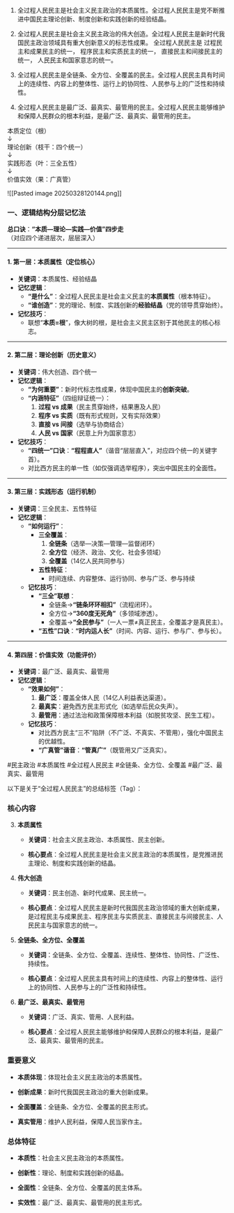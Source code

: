 1. 全过程人民民主是社会主义民主政治的本质属性。全过程人民民主是党不断推进中国民主理论创新、制度创新和实践创新的经验结晶。 

2. 全过程人民民主是社会主义民主政治的伟大创造。全过程人民民主是新时代我国民主政治领域具有重大创新意义的标志性成果。
	全过程人民民主是
		过程民主和成果民主的统一，
		程序民主和实质民主的统一，
		直接民主和间接民主的统一，
		人民民主和国家意志的统一。 

3. 全过程人民民主是全链条、全方位、全覆盖的民主。全过程人民民主具有时间上的连续性、内容上的整体性、运行上的协同性、人民参与上的广泛性和持续性。 

4. 全过程人民民主是最广泛、最真实、最管用的民主。全过程人民民主能够维护和保障人民群众的根本利益，是最广泛、最真实、最管用的民主。 


本质定位（根）  
↓  
理论创新（枝干：四个统一）  
↓  
实践形态（叶：三全五性）  
↓  
价值实效（果：广真管）


![[Pasted image 20250328120144.png]]






### **一、逻辑结构分层记忆法**

**总口诀**：​**​“本质—理论—实践—价值”四步走**  
（对应四个递进层次，层层深入）

---

#### ​**1. 第一层：本质属性（定位核心）​**

- ​**关键词**：本质属性、经验结晶
- ​**记忆逻辑**：
    - ​**​“是什么”​**：全过程人民民主是社会主义民主的**本质属性**​（根本特征）。
    - ​**​“谁创造”​**：党的理论、制度、实践创新的**经验结晶**​（党的领导贯穿始终）。
- ​**记忆技巧**：
    - 联想“**本质=根**”，像大树的根，是社会主义民主区别于其他民主的核心标志。

---

#### ​**2. 第二层：理论创新（历史意义）​**

- ​**关键词**：伟大创造、四个统一
- ​**记忆逻辑**：
    - ​**​“为何重要”​**：新时代标志性成果，体现中国民主的**创新突破**。
    - ​**​“内涵特征”​**​（四组辩证统一）：
        1. ​**过程 vs 成果**​（民主贯穿始终，结果惠及人民）
        2. ​**程序 vs 实质**​（既有形式规则，又有实际效果）
        3. ​**直接 vs 间接**​（选举与协商结合）
        4. ​**人民 vs 国家**​（民意上升为国家意志）
- ​**记忆技巧**：
    - ​**​“四统一”口诀**：​**​“程程直人”​**​（谐音“层层直入”，对应四个统一的关键字首）。
    - 对比西方民主的单一性（如仅强调选举程序），突出中国民主的全面性。

---

#### ​**3. 第三层：实践形态（运行机制）​**

- ​**关键词**：三全民主、五性特征
- ​**记忆逻辑**：
    - ​**​“如何运行”​**：
        - ​**三全覆盖**：
            1. ​**全链条**​（选举—决策—管理—监督闭环）
            2. ​**全方位**​（经济、政治、文化、社会多领域）
            3. ​**全覆盖**​（14亿人民共同参与）
        - ​**五性特征**：
            - 时间连续、内容整体、运行协同、参与广泛、参与持续
    - ​**记忆技巧**：
        - ​**​“三全”联想**：
            - 全链条→**​“链条环环相扣”​**​（流程闭环）。
            - 全方位→**​“360度无死角”​**​（多领域渗透）。
            - 全覆盖→**​“全民参与”​**​（一人一票≠真正民主，全覆盖才是真民主）。
        - ​**​“五性”口诀**：​**​“时内运人长”​**​（时间、内容、运行、参与广、参与长）。

---

#### ​**4. 第四层：价值实效（功能评价）​**

- ​**关键词**：最广泛、最真实、最管用
- ​**记忆逻辑**：
    - ​**​“效果如何”​**：
        1. ​**最广泛**：覆盖全体人民（14亿人利益表达渠道）。
        2. ​**最真实**：避免西方民主形式化（如选举后民众失声）。
        3. ​**最管用**：通过法治和政策保障根本利益（如脱贫攻坚、民生工程）。
    - ​**记忆技巧**：
        - 对比西方民主“三不”陷阱（不广泛、不真实、不管用），强化中国民主的优越性。
        - ​**​“广真管”谐音**：​**​“管真广”​**​（既管用又广泛真实）。












#民主政治 #本质属性 #全过程人民民主 #全链条、全方位、全覆盖 #最广泛、最真实、最管用


以下是关于“全过程人民民主”的总结标签（Tag）：

### 核心内容

3. **本质属性**
    
    - **关键词**：社会主义民主政治、本质属性、民主创新。
        
    - **核心要点**：全过程人民民主是社会主义民主政治的本质属性，是党推进民主理论、制度和实践创新的结晶。
        
4. **伟大创造**
    
    - **关键词**：民主创造、新时代成果、民主统一。
        
    - **核心要点**：全过程人民民主是新时代我国民主政治领域的重大创新成果，是过程民主与成果民主、程序民主与实质民主、直接民主与间接民主、人民民主与国家意志的统一。
        
5. **全链条、全方位、全覆盖**
    
    - **关键词**：全链条、全方位、全覆盖、连续性、整体性、协同性、广泛性、持续性。
        
    - **核心要点**：全过程人民民主具有时间上的连续性、内容上的整体性、运行上的协同性、人民参与上的广泛性和持续性。
        
6. **最广泛、最真实、最管用**
    
    - **关键词**：广泛、真实、管用、人民利益。
        
    - **核心要点**：全过程人民民主能够维护和保障人民群众的根本利益，是最广泛、最真实、最管用的民主。
        

### 重要意义

- **本质体现**：体现社会主义民主政治的本质属性。
    
- **创新成果**：新时代我国民主政治的重大创新成果。
    
- **全面覆盖**：全链条、全方位、全覆盖的民主形式。
    
- **真实管用**：维护人民利益，保障人民当家作主。
    

### 总体特征

- **本质性**：社会主义民主政治的本质属性。
    
- **创新性**：理论、制度和实践创新的结晶。
    
- **全面性**：全链条、全方位、全覆盖的民主体系。
    
- **实效性**：最广泛、最真实、最管用的民主形式。